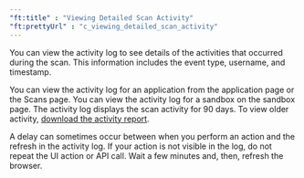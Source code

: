 ```yaml
---
"ft:title" : "Viewing Detailed Scan Activity"
"ft:prettyUrl" : "c_viewing_detailed_scan_activity"
---
```

You can view the activity log to see details of the activities that occurred during the scan. This information includes the event type, username, and timestamp.

You can view the activity log for an application from the application page or the Scans page. You can view the activity log for a sandbox on the sandbox page. The activity log displays the scan activity for 90 days. To view older activity, [download the activity report](https://docs.veracode.com/r/wySvh2U7LWNYqeVS7PQm_g/mgqx_R~G4iMqMfs0dGOGnQ).

A delay can sometimes occur between when you perform an action and the refresh in the activity log. If your action is not visible in the log, do not repeat the UI action or API call. Wait a few minutes and, then, refresh the browser.
